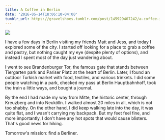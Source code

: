 ```yaml
---
title: A Coffee in Berlin
date: '2016-06-14T18:06:10-04:00'
tumblr_url: https://gravelshoes.tumblr.com/post/145929407242/a-coffee-in-berlin
---
```


![](https://66.media.tumblr.com/84cbf13fa1b7165d3de843b65e35c264/tumblr_inline_o8s7xlD8JW1uncvcw_1280.jpg)

I have a few days in Berlin visiting my friends Matt and Jess, and today
I explored some of the city. I started off looking for a place to grab a
coffee and pastry, but nothing caught my eye (despite plenty of
options), and instead I spent most of the day just wandering about.

I went to see Brandenburger Tor, the famous gate that stands between
Tiergarten park and Pariser Platz at the heart of Berlin. Later, I found
an outdoor Turkish market with food, textiles, and various trinkets. I
did some people watching in a park, checked my pass at Berlin
Hauptbahnhoff, took the train a little ways, and bought a journal.

By the end I had made my way from Mitte, the historic center, through
Kreuzberg and into Neukölln. I walked almost 20 miles in all, which is
not too shabby. On the other hand, I did keep walking late into the day,
it was quite flat, and I wasn't carrying my backpack. But my feet feel
fine, and more importantly, I don't have any hot spots that would cause
blisters. That's good news for hiking.

Tomorrow's mission: find a Berliner.

